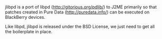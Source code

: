 jlibpd is a port of libpd (http://gitorious.org/pdlib/) to J2ME
primarily so that patches created in Pure Data (http://puredata.info/) can be executed on BlackBerry devices.

Like libpd, jlibpd is released under the BSD License, we just need to
get all the boilerplate in place. 
